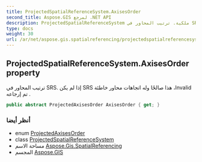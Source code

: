 ```yaml
---
title: ProjectedSpatialReferenceSystem.AxisesOrder
second_title: Aspose.GIS لمرجع .NET API
description: ProjectedSpatialReferenceSystem ملكية. ترتيب المحاور في SRS. إذا لم يكن SRS هذا صالحًا وله اتجاهات محاور خاطئة Invalid تم إرجاعه .
type: docs
weight: 30
url: /ar/net/aspose.gis.spatialreferencing/projectedspatialreferencesystem/axisesorder/
---
```

## ProjectedSpatialReferenceSystem.AxisesOrder property

ترتيب المحاور في SRS. إذا لم يكن SRS هذا صالحًا وله اتجاهات محاور خاطئة ،Invalid تم إرجاعه .

```csharp
public abstract ProjectedAxisesOrder AxisesOrder { get; }
```

### أنظر أيضا

* enum [ProjectedAxisesOrder](../../projectedaxisesorder/)
* class [ProjectedSpatialReferenceSystem](../)
* مساحة الاسم [Aspose.Gis.SpatialReferencing](../../projectedspatialreferencesystem/)
* المجسم [Aspose.GIS](../../../)


